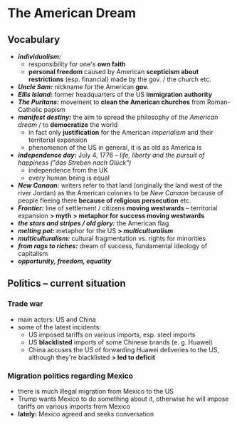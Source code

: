 # The American Dream

## Vocabulary

- ***individualism:***
	- responsibility for one's **own faith**
	- **personal freedom** caused by American **scepticism about restrictions** (esp. financial) made by the gov. / the church etc.
- ***Uncle Sam:*** nickname for the American **gov.**
- ***Ellis Island:*** former headquarters of the US **immigration authority**
- ***The Puritans:*** movement to **clean the American churches** from Roman-Catholic papism
- ***manifest destiny:*** the aim to spread the philosophy of *the American dream* / to **democratize** the world
	- in fact only **justification** for the American *imperialism* and their territorial expansion
	- phenomenon of the US in general, it is as old as America is
- ***independence day:*** July 4, 1776 – *life, liberty and the pursuit of happiness ("das Streben nach Glück")*
	- independence from the UK
	- every human being is equal
- ***New Canaan:*** writers refer to that land (originally the land west of the river Jordan) as the American colonies to be *New Canaan* because of people fleeing there **because of religious persecution** etc.
- ***Frontier:*** line of settlement / citizens **moving westwards** – territorial expansion **> myth**
	**> metaphor for success moving westwards**
- ***the stars and stripes / old glory:*** the American flag
- ***melting pot:*** metaphor for the US **> *multiculturalism***
- ***multiculturalism:*** cultural fragmentation vs. rights for minorities
- ***from rags to riches:*** dream of success, fundamental ideology of capitalism
- ***opportunity, freedom, equality***

## Politics – current situation

### Trade war
- main actors: US and China
- some of the latest incidents:
	- US imposed tariffs on various imports, esp. steel imports
	- US **blacklisted** imports of some Chinese brands (e. g. Huawei)
	- China accuses the US of forwarding Huawei deliveries to the US, although they're blacklisted **> led to deficit**

### Migration politics regarding Mexico
- there is much illegal migration from Mexico to the US
- Trump wants Mexico to do something about it, otherwise he will impose tariffs on various imports from Mexico
- **lately:** Mexico agreed and seeks conversation

<!--stackedit_data:
eyJoaXN0b3J5IjpbMjA2OTI3NTAwMywtMTYwNzQzMTg3OCwyMT
A3MjAyOTY1LC0xOTcxODg5ODY4LC01MTUwMzY3NDYsLTYxNTEx
NDQ5NCwtMTM4Nzk0MjcxMSwtMTkyNTE1NjE4Niw4MTg5NzAwMz
QsLTIwMjk0MzYxOTQsLTcwOTA4ODQwMl19
-->